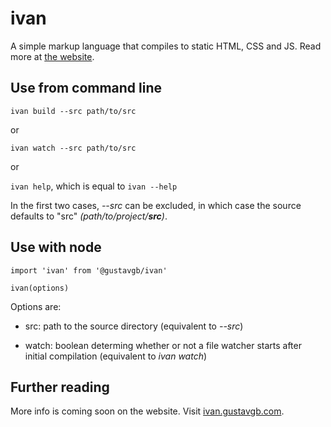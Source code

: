 # ivan

A simple markup language that compiles to static HTML, CSS and JS. Read more at [the website](https://ivan.gustavgb.com).

## Use from command line

`ivan build --src path/to/src`

or

`ivan watch --src path/to/src`

or

`ivan help`, which is equal to `ivan --help`

In the first two cases, *--src* can be excluded, in which case the source defaults to "src" *(path/to/project/**src**)*.

## Use with node

```
import 'ivan' from '@gustavgb/ivan'

ivan(options)
```

Options are:

* src: path to the source directory (equivalent to *--src*)

* watch: boolean determing whether or not a file watcher starts after initial compilation (equivalent to *ivan watch*)

## Further reading

More info is coming soon on the website. Visit [ivan.gustavgb.com](https://ivan.gustavgb.com).
